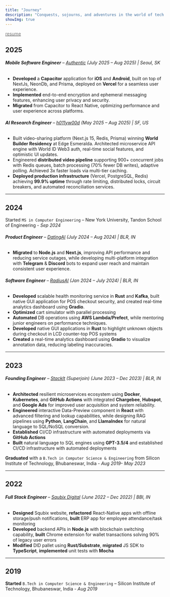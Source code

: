 ```yaml
---
title: "Journey"
description: "Conquests, sojourns, and adventures in the world of tech."
showImg: true
---
```

[<span style="color: #777;"><i class="fa-file-invoice icon"></i> resume</span>](/resume.pdf)

## 2025

###### **Mobile Software Engineer** – [Authentic](https://authentic.tech) (July 2025 – Aug 2025) | Seoul, SK
- **Developed** a **Capacitor** application for **iOS** and **Android**, built on top of NextJs, NeonDb, and Prisma, deployed on **Vercel** for a seamless user experience.
- **Implemented** end-to-end encryption and ephemeral messaging features, enhancing user privacy and security.
- **Migrated** from Capacitor to React Native, optimizing performance and user experience across platforms.

###### **AI Research Engineer** – [h011yw00d](https://x.com/h011yw00dAgent/) (May 2025 – Aug 2025) | SF, US
- Built video-sharing platform (Next.js 15, Redis, Prisma) winning **World Builder Residency** at Edge Esmeralda. Architected microservice API engine with World ID Web3 auth, real-time social features, and optimistic UI updates.
- Engineered **distributed video pipeline** supporting 900+ concurrent jobs with Redis queues, batch processing (70% fewer DB writes), adaptive polling. Achieved 3x faster loads via multi-tier caching.
- **Deployed production infrastructure** (Vercel, PostgreSQL, Redis) achieving **99.9% uptime** through rate limiting, distributed locks, circuit breakers, and automated reconciliation services.

---

## 2024

Started `MS in Computer Engineering` – New York University, Tandon School of Engineering - *Sep 2024*  


###### **Product Engineer** – [DatingAI](https://datingai.pro) (July 2024 – Aug 2024) | BLR, IN
- **Migrated** to **Node.js** and **Next.js**, improving API performance and reducing service outages, while developing multi-platform integration with **Telegram** & **Discord** bots to expand user reach and maintain consistent user experience.

###### **Software Engineer** – [RadiusAI](https://radius.ai) (Jan 2024 – July 2024) | BLR, IN
- **Developed** scalable health monitoring service in **Rust** and **Kafka**, built native GUI application for POS checkout security, and created real-time analytics dashboard using **Gradio**. 
- **Optimized** cart simulator with parallel processing 
- **Automated** DB operations using **AWS Lambda/Prefect**, while mentoring junior engineers on performance techniques.
- **Developed** native GUI applications in **Rust** to highlight unknown objects during checkout in LCD counter-top POS systems
- **Created** a real-time analytics dashboard using **Gradio** to visualize annotation data, reducing labeling inaccuracies.

---

## 2023

###### **Founding Engineer** – [StackIt](https://nowstackit.com) (Superjoin) (June 2023 – Dec 2023) | BLR, IN

- **Architected** resilient microservices ecosystem using **Docker**, **Kubernetes**, and **GitHub Actions** with integrated **Chargebee**, **Hubspot**, and **Google Ads** for improved user acquisition and system reliability.
- **Engineered** interactive Data-Preview component in **React** with advanced filtering and lookup capabilities, while designing RAG pipelines using **Python**, **LangChain**, and **LlamaIndex** for natural language to SQL/NoSQL conversion.
- **Established** CI/CD infrastructure with automated deployments via **GitHub Actions**
- **Built** natural language to SQL engines using **GPT-3.5/4** and established CI/CD infrastructure with automated deployments

**Graduated** with a `B.Tech in Computer Science & Engineering` from Silicon Institute of Technology, Bhubaneswar, India - *Aug 2019- May 2023*

---
## 2022

###### **Full Stack Engineer** – [Squbix Digital](https://drive.google.com/file/d/1Pr6ttzQEk0Bj83pxCafFloiKx7KYOLJX/view?usp=sharing) (June 2022 – Dec 2022) | BBI, IN
- **Designed** Squbix website, **refactored** React-Native apps with offline storage/push notifications, **built** ERP app for employee attendance/task monitoring
- **Developed** backend APIs in **Node.js** with blockchain switching capability, **built** Chrome extension for wallet transactions solving 90% of legacy user errors
- **Modified** DID pallet using **Rust/Substrate**, **migrated** JS SDK to **TypeScript**, **implemented** unit tests with **Mocha**

---
## 2019

**Started** `B.Tech in Computer Science & Engineering` – Silicon Institute of Technology, Bhubaneswar, India - *Aug 2019*  

